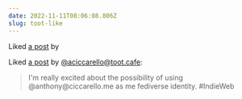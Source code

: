 ```yaml
---
date: 2022-11-11T08:06:08.806Z
slug: toot-like
---
```

Liked <a class="u-like-of" href="https://toot.cafe/web/@aciccarello/109324149667546772">a post</a> by 

<div class="h-cite u-like-of">
Liked <a class="u-url" href="https://toot.cafe/web/@aciccarello/109324149667546772">a post</a> by
<span class="p-author h-card"><a class="u-url p-name" href="https://example.com">@aciccarello@toot.cafe</a></span>:
<blockquote class="e-content"><p>I'm really excited about the possibility of using @anthony@ciccarello.me as me fediverse identity. #IndieWeb</p></blockquote>
</div>